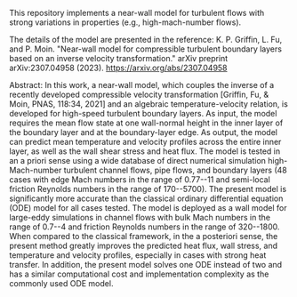 This repository implements a near-wall model for turbulent flows with strong variations in properties (e.g., high-mach-number flows).

The details of the model are presented in the reference:
K. P. Griffin, L. Fu, and P. Moin. "Near-wall model for compressible turbulent boundary layers based on an inverse velocity transformation." arXiv preprint arXiv:2307.04958 (2023).
https://arxiv.org/abs/2307.04958

Abstract:
In this work, a near-wall model, which couples the inverse of a recently developed compressible velocity transformation [Griffin, Fu, & Moin, PNAS, 118:34, 2021] and an algebraic temperature-velocity relation, is developed for high-speed turbulent boundary layers. As input, the model requires the mean flow state at one wall-normal height in the inner layer of the boundary layer and at the boundary-layer edge. As output, the model can predict mean temperature and velocity profiles across the entire inner layer, as well as the wall shear stress and heat flux. The model is tested in an a priori sense using a wide database of direct numerical simulation high-Mach-number turbulent channel flows, pipe flows, and boundary layers (48 cases with edge Mach numbers in the range of 0.77--11 and semi-local friction Reynolds numbers in the range of 170--5700). The present model is significantly more accurate than the classical ordinary differential equation (ODE) model for all cases tested. The model is deployed as a wall model for large-eddy simulations in channel flows with bulk Mach numbers in the range of 0.7--4 and friction Reynolds numbers in the range of 320--1800. When compared to the classical framework, in the a posteriori sense, the present method greatly improves the predicted heat flux, wall stress, and temperature and velocity profiles, especially in cases with strong heat transfer. In addition, the present model solves one ODE instead of two and has a similar computational cost and implementation complexity as the commonly used ODE model. 